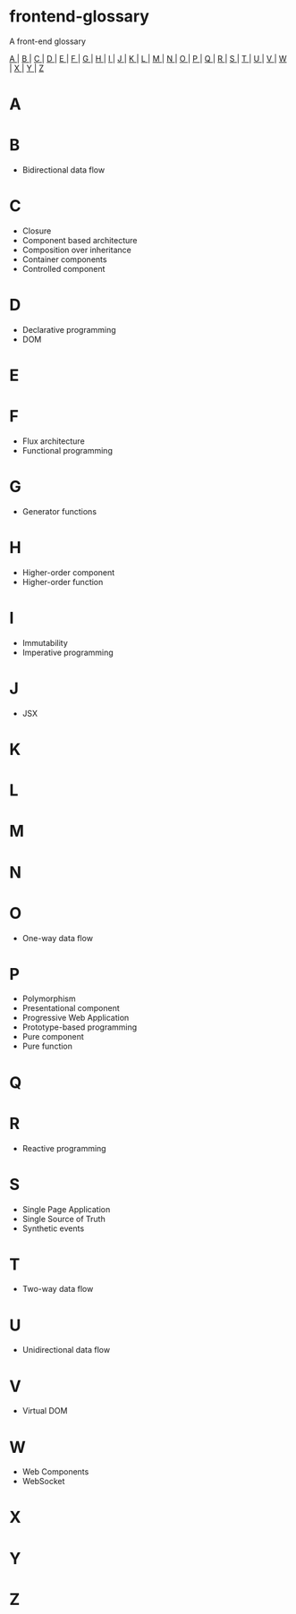 # frontend-glossary
A front-end glossary

[ A ](#a) | [ B ](#b) | [ C ](#c) | [ D ](#d) | [ E ](#e) | [ F ](#f) | [ G ](#g) | [ H ](#h) | [ I ](#i) | [ J ](#j) | [ K ](#k) | [ L ](#l) | [ M ](#m) | [ N ](#n) | [ O ](#o) | [ P ](#p) | [ Q ](#q) | [ R ](#r) | [ S ](#s) | [ T ](#t) | [ U ](#u) | [ V ](#v) | [ W ](#w) | [ X ](#x) | [ Y ](#y) | [ Z ](#z)

# A

# B
 - Bidirectional data flow

# C
 - Closure
 - Component based architecture
 - Composition over inheritance
 - Container components
 - Controlled component

# D
 - Declarative programming
 - DOM

# E

# F
 - Flux architecture
 - Functional programming

# G
 - Generator functions

# H
 - Higher-order component
 - Higher-order function

# I
 - Immutability
 - Imperative programming

# J
 - JSX

# K

# L

# M

# N

# O
 - One-way data flow

# P
 - Polymorphism
 - Presentational component
 - Progressive Web Application
 - Prototype-based programming
 - Pure component
 - Pure function

# Q

# R
 - Reactive programming

# S
 - Single Page Application
 - Single Source of Truth
 - Synthetic events

# T
 - Two-way data flow

# U
 - Unidirectional data flow

# V
 - Virtual DOM

# W
 - Web Components
 - WebSocket

# X

# Y

# Z
